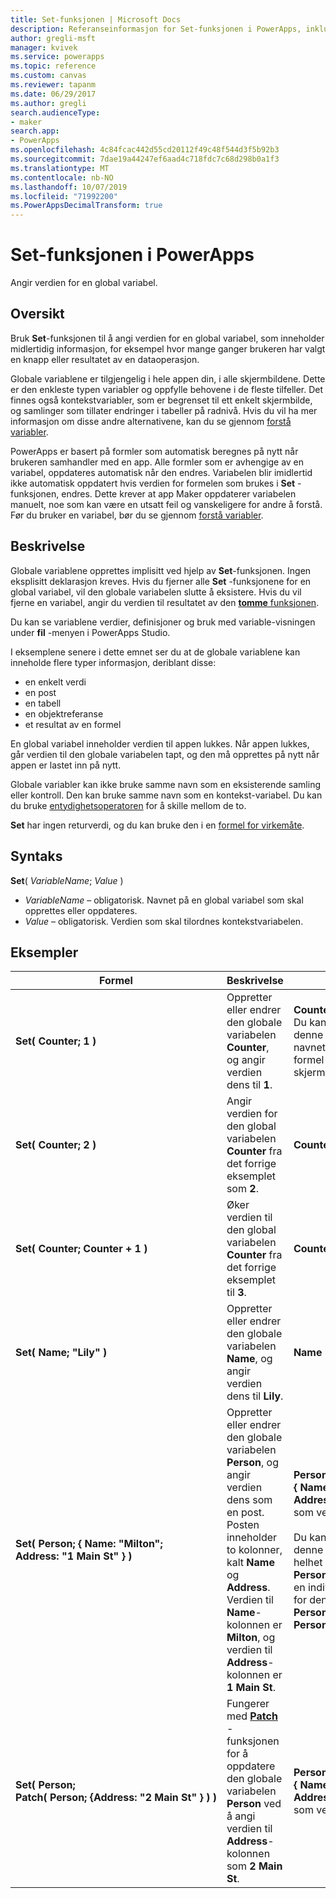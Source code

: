```yaml
---
title: Set-funksjonen | Microsoft Docs
description: Referanseinformasjon for Set-funksjonen i PowerApps, inkludert syntaks og eksempler
author: gregli-msft
manager: kvivek
ms.service: powerapps
ms.topic: reference
ms.custom: canvas
ms.reviewer: tapanm
ms.date: 06/29/2017
ms.author: gregli
search.audienceType:
- maker
search.app:
- PowerApps
ms.openlocfilehash: 4c84fcac442d55cd20112f49c48f544d3f5b92b3
ms.sourcegitcommit: 7dae19a44247ef6aad4c718fdc7c68d298b0a1f3
ms.translationtype: MT
ms.contentlocale: nb-NO
ms.lasthandoff: 10/07/2019
ms.locfileid: "71992200"
ms.PowerAppsDecimalTransform: true
---
```

# <a name="set-function-in-powerapps"></a>Set-funksjonen i PowerApps
Angir verdien for en global variabel.

## <a name="overview"></a>Oversikt
Bruk **Set**-funksjonen til å angi verdien for en global variabel, som inneholder midlertidig informasjon, for eksempel hvor mange ganger brukeren har valgt en knapp eller resultatet av en dataoperasjon.  

Globale variablene er tilgjengelig i hele appen din, i alle skjermbildene. Dette er den enkleste typen variabler og oppfylle behovene i de fleste tilfeller. Det finnes også kontekstvariabler, som er begrenset til ett enkelt skjermbilde, og samlinger som tillater endringer i tabeller på radnivå. Hvis du vil ha mer informasjon om disse andre alternativene, kan du se gjennom [forstå variabler](../working-with-variables.md).

PowerApps er basert på formler som automatisk beregnes på nytt når brukeren samhandler med en app. Alle formler som er avhengige av en variabel, oppdateres automatisk når den endres. Variabelen blir imidlertid ikke automatisk oppdatert hvis verdien for formelen som brukes i **Set** -funksjonen, endres. Dette krever at app Maker oppdaterer variabelen manuelt, noe som kan være en utsatt feil og vanskeligere for andre å forstå. Før du bruker en variabel, bør du se gjennom [forstå variabler](../working-with-variables.md).

## <a name="description"></a>Beskrivelse
Globale variablene opprettes implisitt ved hjelp av **Set**-funksjonen. Ingen eksplisitt deklarasjon kreves. Hvis du fjerner alle **Set** -funksjonene for en global variabel, vil den globale variabelen slutte å eksistere. Hvis du vil fjerne en variabel, angir du verdien til resultatet av den [ **tomme** funksjonen](function-isblank-isempty.md).

Du kan se variablene verdier, definisjoner og bruk med variable-visningen under **fil** -menyen i PowerApps Studio.

I eksemplene senere i dette emnet ser du at de globale variablene kan inneholde flere typer informasjon, deriblant disse:

* en enkelt verdi
* en post
* en tabell
* en objektreferanse
* et resultat av en formel

En global variabel inneholder verdien til appen lukkes.  Når appen lukkes, går verdien til den globale variabelen tapt, og den må opprettes på nytt når appen er lastet inn på nytt.

Globale variabler kan ikke bruke samme navn som en eksisterende samling eller kontroll.  Den kan bruke samme navn som en kontekst-variabel.  Du kan du bruke [entydighetsoperatoren](operators.md#disambiguation-operator) for å skille mellom de to.

**Set** har ingen returverdi, og du kan bruke den i en [formel for virkemåte](../working-with-formulas-in-depth.md).

## <a name="syntax"></a>Syntaks
**Set**( *VariableName*; *Value* )

* *VariableName* – obligatorisk.  Navnet på en global variabel som skal opprettes eller oppdateres.
* *Value* – obligatorisk.  Verdien som skal tilordnes kontekstvariabelen.

## <a name="examples"></a>Eksempler

| Formel | Beskrivelse | Resultat |
| --- | --- | --- |
| **Set(&nbsp;Counter;&nbsp;1&nbsp;)** |Oppretter eller endrer den globale variabelen **Counter**, og angir verdien dens til **1**. |**Counter** har verdien **1**. Du kan referere til denne variabelen med navnet **Counter** i en formel på enhver skjerm. |
| **Set(&nbsp;Counter;&nbsp;2&nbsp;)** |Angir verdien for den global variabelen **Counter** fra det forrige eksemplet som **2**. |**Counter** har verdien **2**. |
| **Set(&nbsp;Counter;&nbsp;Counter + 1&nbsp;)** |Øker verdien til den global variabelen **Counter** fra det forrige eksemplet til **3**. |**Counter** har verdien **3**. |
| **Set(&nbsp;Name;&nbsp;"Lily" )** |Oppretter eller endrer den globale variabelen **Name**, og angir verdien dens til **Lily**. |**Name** har verdien **Lily**. |
| **Set(&nbsp;Person;&nbsp;{&nbsp;Name:&nbsp;"Milton"; Address:&nbsp;"1&nbsp;Main&nbsp;St"&nbsp;} )** |Oppretter eller endrer den globale variabelen **Person**, og angir verdien dens som en post. Posten inneholder to kolonner, kalt **Name** og **Address**. Verdien til **Name**-kolonnen er **Milton**, og verdien til **Address**-kolonnen er **1 Main St**. |**Person** har posten **{&nbsp;Name:&nbsp;"Milton"; Address:&nbsp;"1&nbsp;Main&nbsp;St"&nbsp;}** som verdi.<br><br>Du kan referere til denne posten som helhet med navnet **Person** eller referer til en individuell kolonne for denne posten med **Person.Name** eller **Person.Address**. |
| **Set(&nbsp;Person; Patch(&nbsp;Person;&nbsp;{Address:&nbsp;"2&nbsp;Main&nbsp;St"&nbsp;}&nbsp;)&nbsp;)** |Fungerer med **[Patch](function-patch.md)** -funksjonen for å oppdatere den globale variabelen **Person** ved å angi verdien til **Address**-kolonnen som **2 Main St**. |**Person** har nå posten **{&nbsp;Name:&nbsp;"Milton"; Address:&nbsp;"2&nbsp;Main&nbsp;St"&nbsp;}** som verdi. |

